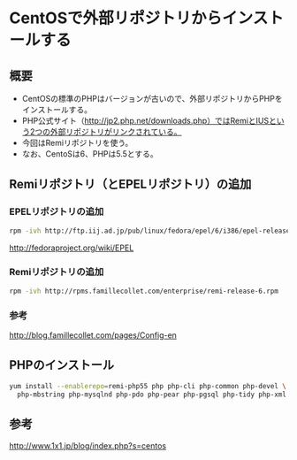 ﻿# CentOSで外部リポジトリからインストールする

## 概要

- CentOSの標準のPHPはバージョンが古いので、外部リポジトリからPHPをインストールする。
- PHP公式サイト（http://jp2.php.net/downloads.php）ではRemiとIUSという2つの外部リポジトリがリンクされている。
- 今回はRemiリポジトリを使う。
- なお、CentoSは6、PHPは5.5とする。

## Remiリポジトリ（とEPELリポジトリ）の追加
### EPELリポジトリの追加

```bash
rpm -ivh http://ftp.iij.ad.jp/pub/linux/fedora/epel/6/i386/epel-release-6-8.noarch.rpm
```

http://fedoraproject.org/wiki/EPEL

### Remiリポジトリの追加

```bash
rpm -ivh http://rpms.famillecollet.com/enterprise/remi-release-6.rpm
```

### 参考
http://blog.famillecollet.com/pages/Config-en

## PHPのインストール

```bash
yum install --enablerepo=remi-php55 php php-cli php-common php-devel \
  php-mbstring php-mysqlnd php-pdo php-pear php-pgsql php-tidy php-xml
```

## 参考
http://www.1x1.jp/blog/index.php?s=centos
